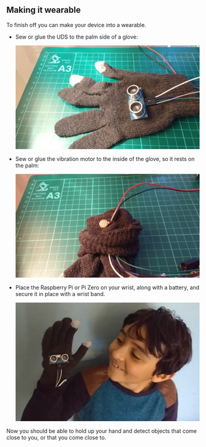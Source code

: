 ## Making it wearable

To finish off you can make your device into a wearable.

- Sew or glue the UDS to the palm side of a glove:

    ![ultra and glove](images/glove_uds.jpg)

- Sew or glue the vibration motor to the inside of the glove, so it rests on the palm:

    ![motor and glove](images/glove_motor.jpg)

- Place the Raspberry Pi or Pi Zero on your wrist, along with a battery, and secure it in place with a wrist band.

    ![modelled](images/modelled.png)

Now you should be able to hold up your hand and detect objects that come close to you, or that you come close to.

